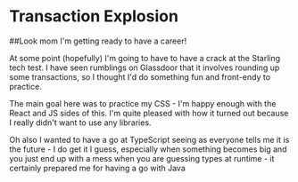 # Transaction Explosion

##Look mom I'm getting ready to have a career!

At some point (hopefully) I'm going to have to have a crack at the Starling tech test. I have seen rumblings on Glassdoor that it involves rounding up some transactions, so I thought I'd do something fun and front-endy to practice.

The main goal here was to practice my CSS - I'm happy enough with the React and JS sides of this. I'm quite pleased with how it turned out because I really didn't want to use any libraries.

Oh also I wanted to have a go at TypeScript seeing as everyone tells me it is the future - I do get it I guess, especially when something becomes big and you just end up with a mess when you are guessing types at runtime - it certainly prepared me for having a go with Java
